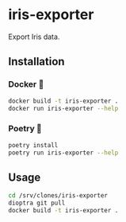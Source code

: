 # iris-exporter

Export Iris data.

## Installation

### Docker 🐳

```bash
docker build -t iris-exporter .
docker run iris-exporter --help
```

### Poetry 🐍

```bash
poetry install
poetry run iris-exporter --help
```

## Usage

```bash
cd /srv/clones/iris-exporter
dioptra git pull
docker build -t iris-exporter .
```

